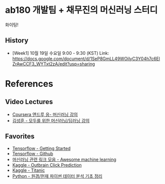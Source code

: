 # ab180 개발팀 + 채무진의 머신러닝 스터디
화이팅!

## History
- [Week1] 10월 19일 수요일 9:00 - 9:30 (KST)
  Link: https://docs.google.com/document/d/1SeP8GmLL49WOiIyC3Y04h7c6ElZrAwCCF3_WYTxt2zA/edit?usp=sharing

# References

## Video Lectures
- [Coursera 앤드루 응- 머신러닝 강의](https://www.coursera.org/learn/machine-learning/home)
- [김성훈 - 모두를 위한 머신러닝/딥러닝 강의](https://hunkim.github.io/ml/)

## Favorites 
- [Tensorflow - Getting Started](https://www.tensorflow.org/versions/r0.11/get_started/index.html)
- [Tensorflow - Github](https://github.com/tensorflow/tensorflow)
- [머신러닝 관련 링크 모음 - Awesome machine learning](https://github.com/josephmisiti/awesome-machine-learning)
- [Kaggle - Outbrain Click Prediction ](https://www.kaggle.com/c/outbrain-click-prediction)
- [Kaggle - Titanic](https://www.kaggle.com/c/titanic)
- [Python - 원경/헌재 파이썬 데이터 분석 기초 정리](https://github.com/LyuGGang/python-data-analytics-lecture)


